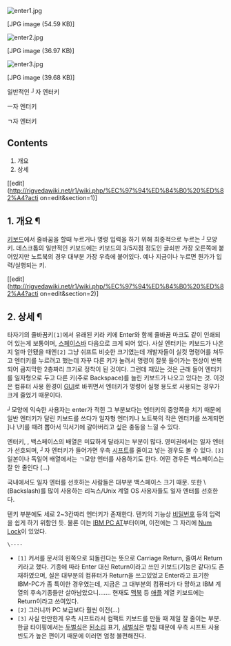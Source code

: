 ![enter1.jpg](//rv.wkcdn.net/http://rigvedawiki.net/r1/pds/enter1.jpg)

[JPG image (54.59 KB)]

![enter2.jpg](//rv.wkcdn.net/http://rigvedawiki.net/r1/pds/enter2.jpg)

[JPG image (36.97 KB)]

![enter3.jpg](//rv.wkcdn.net/http://rigvedawiki.net/r1/pds/enter3.jpg)

[JPG image (39.68 KB)]

일반적인 ┘자 엔터키

ㅡ자 엔터키

ㄱ자 엔터키

  

## Contents

    

1. 개요 
2. 상세 

[[edit](http://rigvedawiki.net/r1/wiki.php/%EC%97%94%ED%84%B0%20%ED%82%A4?acti
on=edit&section=1)]

## 1. 개요 ¶

[키보드](%ED%82%A4%EB%B3%B4%EB%93%9C.md)에서 줄바꿈을 할때 누르거나 명령 입력을 하기 위해 최종적으로 누르는
┘모양 키. 데스크톱의 일반적인 키보드에는 키보드의 3/5지점 정도인 글쇠판 가장 오른쪽에 붙어있지만 노트북의 경우 대부분 가장 우측에
붙어있다. 예나 지금이나 누르면 뭔가가 입력/실행되는 키.

  

[[edit](http://rigvedawiki.net/r1/wiki.php/%EC%97%94%ED%84%B0%20%ED%82%A4?acti
on=edit&section=2)]

## 2. 상세 ¶

타자기의 줄바꿈키`[1]`에서 유래된 키라 키에 Enter와 함께 줄바꿈 마크도 같이 인쇄되어 있는게 보통이며,
[스페이스바](%EC%8A%A4%ED%8E%98%EC%9D%B4%EC%8A%A4.md) 다음으로 크게 되어 있다. 사실 엔터키는
키보드가 나온지 얼마 안됐을 때엔`[2]` 그냥 쉬프트 비슷한 크기였는데 개발자들이 실컷 명령어를 쳐두고 엔터키를 누르려고 했는데 자꾸 다른
키가 눌려서 명령이 잘못 들어가는 현상이 반복되어 큼지막한 2층짜리 크기로 정착이 된 것이다. 그런데 재밌는 것은 근래 들어 엔터키를
일자형으로 두고 다른 키(주로 Backspace)를 늘린 키보드가 나오고 있다는 것. 이것은 컴퓨터 사용 환경이
[GUI](GUI.md)로 바뀌면서 엔터키가 명령어 실행 용도로 사용되는 경우가 크게 줄었기 때문이다.

  

┘모양에 익숙한 사용자는 enter가 적힌 그 부분보다는 엔터키의 중앙쪽을 치기 때문에 일반 엔터키가 달린 키보드를 쓰다가 일자형 엔터키나
노트북의 작은 엔터키를 쓰게되면 ]나 \키를 때려 뽑아서 믹서기에 갈아버리고 싶은 충동을 느낄 수 있다.

  

엔터키, \, 백스페이스의 배열은 미묘하게 달라지는 부분이 많다. 영미권에서는 일자 엔터가 선호되며, ┘자 엔터키가 들어가면 우측
[시프트](%EC%8B%9C%ED%94%84%ED%8A%B8.md)를 줄이고 넣는 경우도 볼 수 있다. `[3]`  
일본이나 독일어 배열에서는 ㄱ모양 엔터를 사용하기도 한다. 어떤 경우든 백스페이스는 잘 안 줄인다 (...)

  

국내에서도 일자 엔터를 선호하는 사람들은 대부분 백스페이스 크기 때문. 또한 \\(Backslash)를 많이 사용하는 리눅스/Unix 계열
OS 사용자들도 일자 엔터를 선호한다.

  

텐키 부분에도 세로 2~3칸짜리 엔터키가 존재한다. 텐키의 기능상
[비밀번호](%EB%B9%84%EB%B0%80%EB%B2%88%ED%98%B8.md) 등의 입력을 쉽게 하기 위함인 듯. 물론 이는
[IBM PC AT](IBM%20PC%20AT.md)부터이며, 이전에는 그 자리에 [Num Lock](Num%20Lock.md)이
있었다.

`\----`

  * `[1]` 커서를 문서의 왼쪽으로 되돌린다는 뜻으로 Carriage Return, 줄여서 Return 키라고 했다. 기종에 따라 Enter 대신 Return이라고 쓰인 키보드(기능은 같다)도 존재하였으며, 실은 대부분의 컴퓨터가 Return을 쓰고있었고 Enter라고 표기한 IBM-PC가 좀 특이한 경우였는데, 지금은 그 대부분의 컴퓨터가 다 망하고 IBM 계열의 후속기종들만 살아남았으니....... 현재도 [맥북](%EB%A7%A5%EB%B6%81.md) 등 [애플](%EC%95%A0%ED%94%8C.md) 계열 키보드에는 Return이라고 쓰여있다.
  * `[2]` 그러니까 PC 보급보다 훨씬 이전(...)
  * `[3]` 사실 만만한게 우측 시프트라서 컴팩트 키보드를 만들 때 제일 잘 줄이는 부분. 한글 타이핑에서는 [두벌식](%EB%91%90%EB%B2%8C%EC%8B%9D.md)은 [된소리](%EB%90%9C%EC%86%8C%EB%A6%AC.md) 표기, [세벌식](%EC%84%B8%EB%B2%8C%EC%8B%9D.md)은 받침 때문에 우측 시프트 사용 빈도가 높은 편이기 때문에 이러면 엄청 불편해진다.

